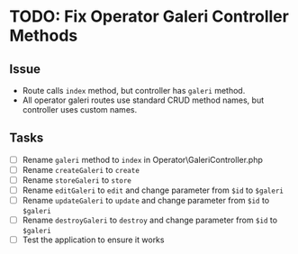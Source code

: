 # TODO: Fix Operator Galeri Controller Methods

## Issue

-   Route calls `index` method, but controller has `galeri` method.
-   All operator galeri routes use standard CRUD method names, but controller uses custom names.

## Tasks

-   [ ] Rename `galeri` method to `index` in Operator\GaleriController.php
-   [ ] Rename `createGaleri` to `create`
-   [ ] Rename `storeGaleri` to `store`
-   [ ] Rename `editGaleri` to `edit` and change parameter from `$id` to `$galeri`
-   [ ] Rename `updateGaleri` to `update` and change parameter from `$id` to `$galeri`
-   [ ] Rename `destroyGaleri` to `destroy` and change parameter from `$id` to `$galeri`
-   [ ] Test the application to ensure it works

